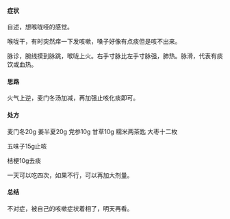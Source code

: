 #### 症状

自述，想喉咙哑的感觉。

喉咙干，有时突然痒一下发咳嗽，嗓子好像有点痰但是咳不出来。

脉诊，腕线摸到脉跳，喉咙上火。右手寸脉比左手寸脉强，肺热。脉滑，代表有痰饮或血热。

#### 思路

火气上逆，麦门冬汤加减，再加强止咳化痰即可。

#### 处方

麦门冬20g 姜半夏20g 党参10g 甘草10g 糯米两茶匙 大枣十二枚

五味子15g止咳

桔梗10g去痰

一天可以吃四次，如果不行，可以再加大剂量。

#### 总结

不对症，被自己的咳嗽症状着相了，明天再看。